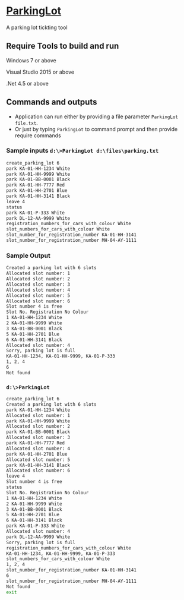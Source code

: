 # [ParkingLot](https://github.com/rahulchrty/ParkingLot.git)

A parking lot tickting tool

## Require Tools to build and run

Windows 7 or above

Visual Studio 2015 or above

.Net 4.5 or above

## Commands and outputs

* Application can run either by providing a file parameter  `ParkingLot file.txt`.
* Or just by typing `ParkingLot` to command prompt and then provide require commands

### Sample inputs `d:\>ParkingLot d:\files\parking.txt`

```bash 
create_parking_lot 6
park KA-01-HH-1234 White
park KA-01-HH-9999 White
park KA-01-BB-0001 Black
park KA-01-HH-7777 Red
park KA-01-HH-2701 Blue
park KA-01-HH-3141 Black
leave 4
status
park KA-01-P-333 White
park DL-12-AA-9999 White
registration_numbers_for_cars_with_colour White
slot_numbers_for_cars_with_colour White
slot_number_for_registration_number KA-01-HH-3141
slot_number_for_registration_number MH-04-AY-1111
```

### Sample Output
```bash
Created a parking lot with 6 slots
Allocated slot number: 1
Allocated slot number: 2
Allocated slot number: 3
Allocated slot number: 4
Allocated slot number: 5
Allocated slot number: 6
Slot number 4 is free
Slot No. Registration No Colour
1 KA-01-HH-1234 White
2 KA-01-HH-9999 White
3 KA-01-BB-0001 Black
5 KA-01-HH-2701 Blue
6 KA-01-HH-3141 Black
Allocated slot number: 4
Sorry, parking lot is full
KA-01-HH-1234, KA-01-HH-9999, KA-01-P-333
1, 2, 4
6
Not found
```

### `d:\>ParkingLot`
```bash
create_parking_lot 6
Created a parking lot with 6 slots
park KA-01-HH-1234 White
Allocated slot number: 1
park KA-01-HH-9999 White
Allocated slot number: 2
park KA-01-BB-0001 Black
Allocated slot number: 3
park KA-01-HH-7777 Red
Allocated slot number: 4
park KA-01-HH-2701 Blue
Allocated slot number: 5
park KA-01-HH-3141 Black
Allocated slot number: 6
leave 4
Slot number 4 is free
status
Slot No. Registration No Colour
1 KA-01-HH-1234 White
2 KA-01-HH-9999 White
3 KA-01-BB-0001 Black
5 KA-01-HH-2701 Blue
6 KA-01-HH-3141 Black
park KA-01-P-333 White
Allocated slot number: 4
park DL-12-AA-9999 White
Sorry, parking lot is full
registration_numbers_for_cars_with_colour White
KA-01-HH-1234, KA-01-HH-9999, KA-01-P-333
slot_numbers_for_cars_with_colour White
1, 2, 4
slot_number_for_registration_number KA-01-HH-3141
6
slot_number_for_registration_number MH-04-AY-1111
Not found
exit
```